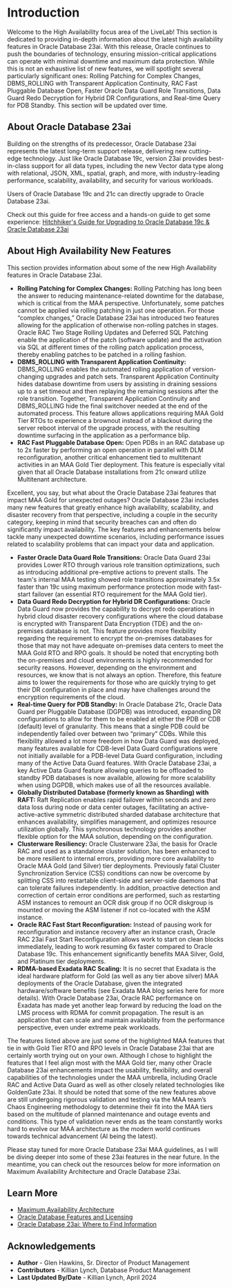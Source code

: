 # Introduction

Welcome to the High Availability focus area of the LiveLab! This section is dedicated to providing in-depth information about the latest high availability features in Oracle Database 23ai. With this release, Oracle continues to push the boundaries of technology, ensuring mission-critical applications can operate with minimal downtime and maximum data protection. While this is not an exhaustive list of new features, we will spotlight several particularly significant ones: Rolling Patching for Complex Changes, DBMS_ROLLING with Transparent Application Continuity, RAC Fast Pluggable Database Open, Faster Oracle Data Guard Role Transitions, Data Guard Redo Decryption for Hybrid DR Configurations, and Real-time Query for PDB Standby. This section will be updated over time. 


## About Oracle Database 23ai

Building on the strengths of its predecessor, Oracle Database 23ai represents the latest long-term support release, delivering new cutting-edge technology. Just like Oracle Database 19c, version 23ai provides best-in-class support for all data types, including the new Vector data type along with relational, JSON, XML, spatial, graph, and more, with industry-leading performance, scalability, availability, and security for various workloads.

Users of Oracle Database 19c and 21c can directly upgrade to Oracle Database 23ai.

Check out this guide for free access and a hands-on guide to get some experience:
[Hitchhiker's Guide for Upgrading to Oracle Database 19c & Oracle Database 23ai](https://apexapps.oracle.com/pls/apex/f?p=133:180:110377980096946::::wid:606)

## About High Availability New Features

This section provides information about some of the new High Availability features in Oracle Database 23ai.

* **Rolling Patching for Complex Changes:** Rolling Patching has long been the answer to reducing maintenance-related downtime for the database, which is critical from the MAA perspective. Unfortunately, some patches cannot be applied via rolling patching in just one operation. For those “complex changes,” Oracle Database 23ai has introduced two features allowing for the application of otherwise non-rolling patches in stages. Oracle RAC Two Stage Rolling Updates and Deferred SQL Patching enable the application of the patch (software update) and the activation via SQL at different times of the rolling patch application process, thereby enabling patches to be patched in a rolling fashion.
* **DBMS\_ROLLING with Transparent Application Continuity:** DBMS\_ROLLING enables the automated rolling application of version-changing upgrades and patch sets. Transparent Application Continuity hides database downtime from users by assisting in draining sessions up to a set timeout and then replaying the remaining sessions after the role transition. Together, Transparent Application Continuity and DBMS\_ROLLING hide the final switchover needed at the end of the automated process. This feature allows applications requiring MAA Gold Tier RTOs to experience a brownout instead of a blackout during the server reboot interval of the upgrade process, with the resulting downtime surfacing in the application as a performance blip.
* **RAC Fast Pluggable Database Open:** Open PDBs in an RAC database up to 2x faster by performing an open operation in parallel with DLM reconfiguration, another critical enhancement tied to multitenant activities in an MAA Gold Tier deployment. This feature is especially vital given that all Oracle Database installations from 21c onward utilize Multitenant architecture.

Excellent, you say, but what about the Oracle Database 23ai features that impact MAA Gold for unexpected outages? Oracle Database 23ai includes many new features that greatly enhance high availability, scalability, and disaster recovery from that perspective, including a couple in the security category, keeping in mind that security breaches can and often do significantly impact availability. The key features and enhancements below tackle many unexpected downtime scenarios, including performance issues related to scalability problems that can impact your data and application.

* **Faster Oracle Data Guard Role Transitions:** Oracle Data Guard 23ai provides Lower RTO through various role transition optimizations, such as introducing additional pre-emptive actions to prevent stalls. The team's internal MAA testing showed role transitions approximately 3.5x faster than 19c using maximum performance protection mode with fast-start failover (an essential RTO requirement for the MAA Gold tier).
* **Data Guard Redo Decryption for Hybrid DR Configurations:** Oracle Data Guard now provides the capability to decrypt redo operations in hybrid cloud disaster recovery configurations where the cloud database is encrypted with Transparent Data Encryption (TDE) and the on-premises database is not. This feature provides more flexibility regarding the requirement to encrypt the on-premises databases for those that may not have adequate on-premises data centers to meet the MAA Gold RTO and RPO goals. It should be noted that encrypting both the on-premises and cloud environments is highly recommended for security reasons. However, depending on the environment and resources, we know that is not always an option. Therefore, this feature aims to lower the requirements for those who are quickly trying to get their DR configuration in place and may have challenges around the encryption requirements of the cloud.
* **Real-time Query for PDB Standby:** In Oracle Database 21c, Oracle Data Guard per Pluggable Database (DGPDB) was introduced, expanding DR configurations to allow for them to be enabled at either the PDB or CDB (default) level of granularity. This means that a single PDB could be independently failed over between two “primary” CDBs. While this flexibility allowed a lot more freedom in how Data Guard was deployed, many features available for CDB-level Data Guard configurations were not initially available for a PDB-level Data Guard configuration, including many of the Active Data Guard features. With Oracle Database 23ai, a key Active Data Guard feature allowing queries to be offloaded to standby PDB databases is now available, allowing for more scalability when using DGPDB, which makes use of all the resources available.
* **Globally Distributed Database (formerly known as Sharding) with RAFT:** Raft Replication enables rapid failover within seconds and zero data loss during node or data center outages, facilitating an active-active-active symmetric distributed sharded database architecture that enhances availability, simplifies management, and optimizes resource utilization globally. This synchronous technology provides another flexible option for the MAA solution, depending on the configuration.
* **Clusterware Resiliency:** Oracle Clusterware 23ai, the basis for Oracle RAC and used as a standalone cluster solution, has been enhanced to be more resilient to internal errors, providing more core availability to Oracle MAA Gold (and Silver) tier deployments. Previously fatal Cluster Synchronization Service (CSS) conditions can now be overcome by splitting CSS into restartable client-side and server-side daemons that can tolerate failures independently. In addition, proactive detection and correction of certain error conditions are performed, such as restarting ASM instances to remount an OCR disk group if no OCR diskgroup is mounted or moving the ASM listener if not co-located with the ASM instance.
* **Oracle RAC Fast Start Reconfiguration:** Instead of pausing work for reconfiguration and instance recovery after an instance crash, Oracle RAC 23ai Fast Start Reconfiguration allows work to start on clean blocks immediately, leading to work resuming 6x faster compared to Oracle Database 19c. This enhancement significantly benefits MAA Silver, Gold, and Platinum tier deployments.
* **RDMA-based Exadata RAC Scaling:** It is no secret that Exadata is the ideal hardware platform for Gold (as well as any tier above silver) MAA deployments of the Oracle Database, given the integrated hardware/software benefits (see Exadata MAA blog series here for more details). With Oracle Database 23ai, Oracle RAC performance on Exadata has made yet another leap forward by reducing the load on the LMS process with RDMA for commit propagation. The result is an application that can scale and maintain availability from the performance perspective, even under extreme peak workloads.

The features listed above are just some of the highlighted MAA features that tie in with Gold Tier RTO and RPO levels in Oracle Database 23ai that are certainly worth trying out on your own. Although I chose to highlight the features that I feel align most with the MAA Gold tier, many other Oracle Database 23ai enhancements impact the usability, flexibility, and overall capabilities of the technologies under the MAA umbrella, including Oracle RAC and Active Data Guard as well as other closely related technologies like GoldenGate 23ai. It should be noted that some of the new features above are still undergoing rigorous validation and testing via the MAA team’s Chaos Engineering methodology to determine their fit into the MAA tiers based on the multitude of planned maintenance and outage events and conditions. This type of validation never ends as the team constantly works hard to evolve our MAA architecture as the modern world continues towards technical advancement (AI being the latest).

Please stay tuned for more Oracle Database 23ai MAA guidelines, as I will be diving deeper into some of these 23ai features in the near future. In the meantime, you can check out the resources below for more information on Maximum Availability Architecture and Oracle Database 23ai.

## Learn More

* [Maximum Availability Architecture](https://blogs.oracle.com/maa/post/exploring-the-maa-gold-maa-tier-with-oracle-db-23ai#)
* [Oracle Database Features and Licensing](https://apex.oracle.com/database-features/)
* [Oracle Database 23ai: Where to Find Information](https://blogs.oracle.com/database/post/oracle-database-23ai-where-to-find-more-information)

## Acknowledgements
* **Author** - Glen Hawkins, Sr. Director of Product Management
* **Contributors** - Killian Lynch, Database Product Management
* **Last Updated By/Date** - Killian Lynch, April 2024
